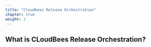 ```yaml
---
title: "Cloudbees Release Orchestration"
chapter: true
weight: 2
---
```


## What is CLoudBees Release Orchestration?
